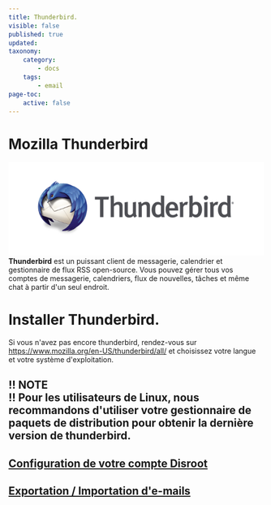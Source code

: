 ```yaml
---
title: Thunderbird.
visible: false
published: true
updated:
taxonomy:
    category:
        - docs
    tags:
        - email
page-toc:
    active: false
---
```


# Mozilla Thunderbird

![](tb_logo.png)
**Thunderbird** est un puissant client de messagerie, calendrier et gestionnaire de flux RSS open-source. Vous pouvez gérer tous vos comptes de messagerie, calendriers, flux de nouvelles, tâches et même chat à partir d'un seul endroit.

# Installer Thunderbird.
Si vous n'avez pas encore thunderbird, rendez-vous sur https://www.mozilla.org/en-US/thunderbird/all/ et choisissez votre langue et votre système d'exploitation.

!! **NOTE**<br>
!! Pour les utilisateurs de Linux, nous recommandons d'utiliser votre gestionnaire de paquets de distribution pour obtenir la dernière version de thunderbird.
----

## [Configuration de votre compte Disroot](setup)

## [Exportation / Importation d'e-mails](exporting)
